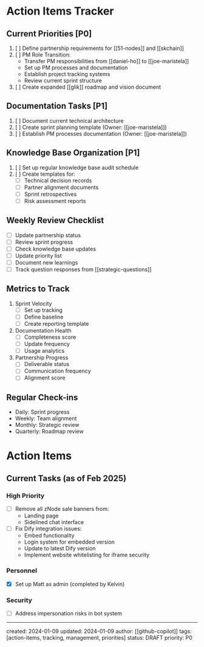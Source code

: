 # Action Items Tracker

## Current Priorities [P0]
1. [ ] Define partnership requirements for [[51-nodes]] and [[skchain]]
2. [ ] PM Role Transition:
   - Transfer PM responsibilities from [[daniel-ho]] to [[joe-maristela]]
   - Set up PM processes and documentation
   - Establish project tracking systems
   - Review current sprint structure
3. [ ] Create expanded [[glik]] roadmap and vision document

## Documentation Tasks [P1]
1. [ ] Document current technical architecture
2. [ ] Create sprint planning template (Owner: [[joe-maristela]])
3. [ ] Establish PM processes documentation (Owner: [[joe-maristela]])

## Knowledge Base Organization [P1]
1. [ ] Set up regular knowledge base audit schedule
2. [ ] Create templates for:
   - [ ] Technical decision records
   - [ ] Partner alignment documents
   - [ ] Sprint retrospectives
   - [ ] Risk assessment reports

## Weekly Review Checklist
- [ ] Update partnership status
- [ ] Review sprint progress
- [ ] Check knowledge base updates
- [ ] Update priority list
- [ ] Document new learnings
- [ ] Track question responses from [[strategic-questions]]

## Metrics to Track
1. Sprint Velocity
   - [ ] Set up tracking
   - [ ] Define baseline
   - [ ] Create reporting template

2. Documentation Health
   - [ ] Completeness score
   - [ ] Update frequency
   - [ ] Usage analytics

3. Partnership Progress
   - [ ] Deliverable status
   - [ ] Communication frequency
   - [ ] Alignment score

## Regular Check-ins
- Daily: Sprint progress
- Weekly: Team alignment
- Monthly: Strategic review
- Quarterly: Roadmap review

# Action Items

## Current Tasks (as of Feb 2025)

### High Priority
- [ ] Remove all zNode sale banners from:
  - Landing page
  - Sidelined chat interface
- [ ] Fix Dify integration issues:
  - Embed functionality
  - Login system for embedded version
  - Update to latest Dify version
  - Implement website whitelisting for iframe security

### Personnel
- [x] Set up Matt as admin (completed by Kelvin)

### Security
- [ ] Address impersonation risks in bot system

---
created: 2024-01-09
updated: 2024-01-09
author: [[github-copilot]]
tags: [action-items, tracking, management, priorities]
status: DRAFT
priority: P0